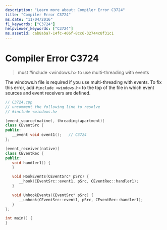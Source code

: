 ```yaml
---
description: "Learn more about: Compiler Error C3724"
title: "Compiler Error C3724"
ms.date: "11/04/2016"
f1_keywords: ["C3724"]
helpviewer_keywords: ["C3724"]
ms.assetid: cab8aba7-14fc-406f-8cc6-32744c8f31c1
---
```

# Compiler Error C3724

> must #include \<windows.h> to use multi-threading with events

The windows.h file is required if you use multi-threading with events. To fix this error, add `#include <windows.h>` to the top of the file in which event sources and event receivers are defined.

```cpp
// C3724.cpp
// uncomment the following line to resolve
// #include <windows.h>

[event_source(native), threading(apartment)]
class CEventSrc {
public:
   __event void event1();   // C3724
};

[event_receiver(native)]
class CEventRec {
public:
   void handler1() {
   }

   void HookEvents(CEventSrc* pSrc) {
      __hook(CEventSrc::event1, pSrc, CEventRec::handler1);
   }

   void UnhookEvents(CEventSrc* pSrc) {
      __unhook(CEventSrc::event1, pSrc, CEventRec::handler1);
   }
};

int main() {
}
```
